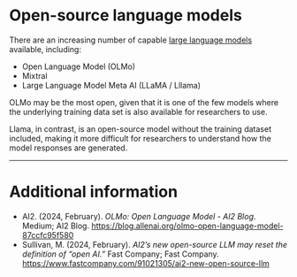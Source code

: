 # Open-source language models

There are an increasing number of capable [large language models](./llms.md) available, including:

- Open Language Model (OLMo)
- Mixtral
- Large Language Model Meta AI (LLaMA / Lllama)

OLMo may be the most open, given that it is one of the few models where the underlying training data set is also available for researchers to use.

Llama, in contrast, is an open-source model without the training dataset included, making it more difficult for researchers to understand how the model responses are generated.

---

# Additional information

- AI2. (2024, February). _OLMo: Open Language Model - AI2 Blog_. Medium; AI2 Blog. https://blog.allenai.org/olmo-open-language-model-87ccfc95f580
- Sullivan, M. (2024, February). _AI2’s new open-source LLM may reset the definition of “open AI.”_ Fast Company; Fast Company. https://www.fastcompany.com/91021305/ai2-new-open-source-llm

‌
